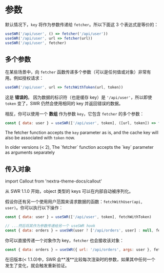 # 参数

默认情况下，`key` 将作为参数传递给 `fetcher`。所以下面这 3 个表达式是等价的：

```js
useSWR('/api/user', () => fetcher('/api/user'))
useSWR('/api/user', url => fetcher(url))
useSWR('/api/user', fetcher)
```

## 多个参数

在某些场景中，向 `fetcher` 函数传递多个参数（可以是任何值或对象）非常有用。例如授权请求：

```js
useSWR('/api/user', url => fetchWithToken(url, token))
```

这是 **错误的**。 因为数据的标识符（也是缓存 key）是 `'/api/user'`，所以即使 `token` 变了，SWR 仍然会使用相同的 key 并返回错误的数据。

相反，你可以使用一个 **数组** 作为参数 `key`，它包含 `fetcher` 的多个参数：

```js
const { data: user } = useSWR(['/api/user', token], ([url, token]) => fetchWithToken(url, token))
```

The fetcher function accepts the `key` parameter as is, and the cache key will also be associated with `token` now.

<Callout emoji="⚠️">
  In older versions (< 2), The `fetcher` function accepts the `key` parameter as arguments separately
</Callout>

## 传入对象

import Callout from 'nextra-theme-docs/callout'

<Callout>
  从 SWR 1.1.0 开始，object 类型的 keys 可以在内部自动被序列化。
</Callout>

假设你还有另一个使用用户范围来请求数据的函数：`fetchWithUser(api, user)`。你可以执行以下操作：

```js
const { data: user } = useSWR(['/api/user', token], fetchWithToken)

// ...然后将其作为参数传递给另一个 useSWR hook
const { data: orders } = useSWR(user ? ['/api/orders', user] : null, fetchWithUser)
```

你可以直接传递一个对象作为 key，`fetcher` 也会接收该对象：

```js
const { data: orders } = useSWR({ url: '/api/orders', args: user }, fetcher)
```

<Callout emoji="⚠️">
  在旧版本(< 1.1.0)中，SWR 会**浅**比较每次渲染时的参数，如果其中任何一个发生了变化，就会触发重新验证。
</Callout>
